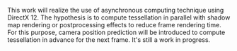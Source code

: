 This work will realize the use of asynchronous computing technique using DirectX 12. The hypothesis is to compute tessellation in parallel with shadow map rendering or postprocessing effects to reduce frame rendering time. For this purpose, camera position prediction will be introduced to compute tessellation in advance for the next frame. 
It's still a work in progress.
